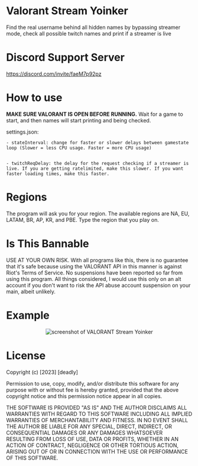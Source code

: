 # Valorant Stream Yoinker
Find the real username behind all hidden names by bypassing streamer mode, check all possible twitch names and print if a streamer is live

# Discord Support Server
https://discord.com/invite/faeM7p92pz

# How to use
**MAKE SURE VALORANT IS OPEN BEFORE RUNNING.** Wait for a game to start, and then names will start printing and being checked.

settings.json:

    - stateInterval: change for faster or slower delays between gamestate loop (Slower = less CPU usage. Faster = more CPU usage)


    - twitchReqDelay: the delay for the request checking if a streamer is live. If you are getting ratelimited, make this slower. If you want faster loading times, make this faster.
# Regions
The program will ask you for your region. The available regions are NA, EU, LATAM, BR, AP, KR, and PBE. Type the region that you play on.

# Is This Bannable
USE AT YOUR OWN RISK. With all programs like this, there is no guarantee that it's safe because using the VALORANT API in this manner is against Riot's Terms of Service. No suspensions have been reported so far from using this program. All things considered, I would use this only on an alt account if you don't want to risk the API abuse account suspension on your main, albeit unlikely.

# Example
<p align="center">
    <img src="https://raw.githubusercontent.com/deadly/valorant-stream-yoinker/main/example.png" alt="screenshot of VALORANT Stream Yoinker">
</p>

# License
Copyright (c) [2023] [deadly]

Permission to use, copy, modify, and/or distribute this software for any
purpose with or without fee is hereby granted, provided that the above
copyright notice and this permission notice appear in all copies.

THE SOFTWARE IS PROVIDED "AS IS" AND THE AUTHOR DISCLAIMS ALL WARRANTIES WITH
REGARD TO THIS SOFTWARE INCLUDING ALL IMPLIED WARRANTIES OF MERCHANTABILITY
AND FITNESS. IN NO EVENT SHALL THE AUTHOR BE LIABLE FOR ANY SPECIAL, DIRECT,
INDIRECT, OR CONSEQUENTIAL DAMAGES OR ANY DAMAGES WHATSOEVER RESULTING FROM
LOSS OF USE, DATA OR PROFITS, WHETHER IN AN ACTION OF CONTRACT, NEGLIGENCE OR
OTHER TORTIOUS ACTION, ARISING OUT OF OR IN CONNECTION WITH THE USE OR
PERFORMANCE OF THIS SOFTWARE.
